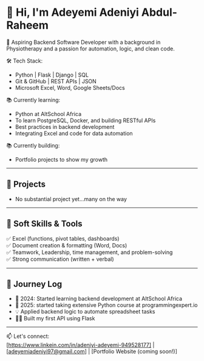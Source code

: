 # 👋 Hi, I'm Adeyemi Adeniyi Abdul-Raheem

🎯 Aspiring Backend Software Developer with a background in Physiotherapy and a passion for automation, logic, and clean code.

🛠️ Tech Stack:
- Python | Flask | Django | SQL
- Git & GitHub | REST APIs | JSON
- Microsoft Excel, Word, Google Sheets/Docs

📚 Currently learning:
- Python at AltSchool Africa
- To learn PostgreSQL, Docker, and building RESTful APIs
- Best practices in backend development
- Integrating Excel and code for data automation

📚 Currently building:
- Portfolio projects to show my growth


---

## 🧠 Projects
- No substantial project yet...many on the way

---

## 💼 Soft Skills & Tools

✅ Excel (functions, pivot tables, dashboards)  
✅ Document creation & formatting (Word, Docs)  
✅ Teamwork, Leadership, time management, and problem-solving  
✅ Strong communication (written + verbal)

---

## 🚀 Journey Log

- 🌱 2024: Started learning backend development at AltSchool Africa
- 🌱 2025: started taking extensive Python course at programmingexpert.io
- 💡 Applied backend logic to automate spreadsheet tasks  
- 👨‍💻 Built my first API using Flask  

---

📫 Let's connect:  
[https://www.linkein.com/in/adeniyi-adeyemi-949528177] | [adeyemiadeniyi97@gmail.com] | [Portfolio Website (coming soon!)]

